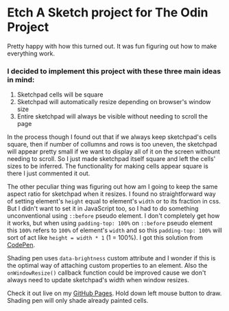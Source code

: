 # Etch A Sketch project for The Odin Project

Pretty happy with how this turned out. It was fun figuring out how to make everything work.

### I decided to implement this project with these three main ideas in mind:
1. Sketchpad cells will be square
1. Sketchpad will automatically resize depending on browser's window size
1. Entire sketchpad will always be visible without needing to scroll the page

In the process though I found out that if we always keep sketchpad's cells square, then if number of collumns and rows is too uneven, the sketchpad will appear pretty small if we want to display all of it on the screen withount needing to scroll. So I just made sketchpad itself square and left the cells' sizes to be inferred. The functionality for making cells appear square is there I just commented it out.

The other peculiar thing was figuring out how am I going to keep the same aspect ratio for sketchpad when it resizes. I found no straightforward way of setting element's `height` equal to element's `width` or to its fraction in css. But I didn't want to set it in JavaScript too, so I had to do something unconventional using `::before` pseudo element. I don't completely get how it works, but when using `padding-top: 100%` on `::before` pseudo element this `100%` refers to `100%` of element's `width` and so this `padding-top: 100%` will sort of act like `height = width * 1` (1 = 100%). I got this solution from [CodePen](https://codepen.io/ItScofield/pen/PNVZoQ).

Shading pen uses `data-brightness` custom attribute and I wonder if this is the optimal way of attaching custom properties to an element.
Also the `onWindowResize()` callback function could be improved cause we don't always need to update sketchpad's width when window resizes.

Check it out live on my [GitHub Pages](https://shadou1.github.io/the-odin-projects/web-development-101/etch-a-sketch/). Hold down left mouse button to draw. Shading pen will only shade already painted cells.
